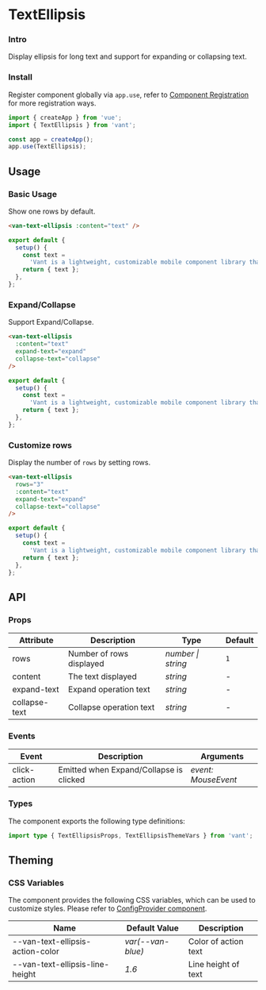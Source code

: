 # TextEllipsis

### Intro

Display ellipsis for long text and support for expanding or collapsing text.

### Install

Register component globally via `app.use`, refer to [Component Registration](#/en-US/advanced-usage#zu-jian-zhu-ce) for more registration ways.

```js
import { createApp } from 'vue';
import { TextEllipsis } from 'vant';

const app = createApp();
app.use(TextEllipsis);
```

## Usage

### Basic Usage

Show one rows by default.

```html
<van-text-ellipsis :content="text" />
```

```js
export default {
  setup() {
    const text =
      'Vant is a lightweight, customizable mobile component library that was open sourced in 2017. Currently Vant officially provides Vue 2 version, Vue 3 version and WeChat applet version, and the community team maintains React version and Alipay applet version.';
    return { text };
  },
};
```

### Expand/Collapse

Support Expand/Collapse.

```html
<van-text-ellipsis
  :content="text"
  expand-text="expand"
  collapse-text="collapse"
/>
```

```js
export default {
  setup() {
    const text =
      'Vant is a lightweight, customizable mobile component library that was open sourced in 2017. Currently Vant officially provides Vue 2 version, Vue 3 version and WeChat applet version, and the community team maintains React version and Alipay applet version.';
    return { text };
  },
};
```

### Customize rows

Display the number of `rows` by setting rows.

```html
<van-text-ellipsis
  rows="3"
  :content="text"
  expand-text="expand"
  collapse-text="collapse"
/>
```

```js
export default {
  setup() {
    const text =
      'Vant is a lightweight, customizable mobile component library that was open sourced in 2017. Currently Vant officially provides Vue 2 version, Vue 3 version and WeChat applet version, and the community team maintains React version and Alipay applet version.';
    return { text };
  },
};
```

## API

### Props

| Attribute     | Description              | Type               | Default |
| ------------- | ------------------------ | ------------------ | ------- |
| rows          | Number of rows displayed | _number \| string_ | `1`     |
| content       | The text displayed       | _string_           | -       |
| expand-text   | Expand operation text    | _string_           | -       |
| collapse-text | Collapse operation text  | _string_           | -       |

### Events

| Event        | Description                             | Arguments           |
| ------------ | --------------------------------------- | ------------------- |
| click-action | Emitted when Expand/Collapse is clicked | _event: MouseEvent_ |

### Types

The component exports the following type definitions:

```ts
import type { TextEllipsisProps, TextEllipsisThemeVars } from 'vant';
```

## Theming

### CSS Variables

The component provides the following CSS variables, which can be used to customize styles. Please refer to [ConfigProvider component](#/en-US/config-provider).

| Name                             | Default Value     | Description          |
| -------------------------------- | ----------------- | -------------------- |
| --van-text-ellipsis-action-color | _var(--van-blue)_ | Color of action text |
| --van-text-ellipsis-line-height  | _1.6_             | Line height of text  |
